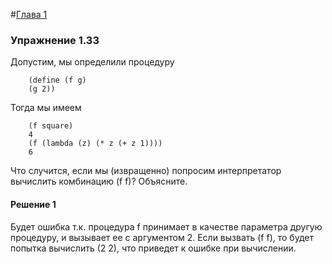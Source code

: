 #[Глава 1](../index.md#Глава-1-Построение-абстракций-с-помощью-процедур)

### Упражнение 1.33
Допустим, мы определили процедуру
```
    (define (f g)
    (g 2))
```
Тогда мы имеем
```
    (f square)
    4
    (f (lambda (z) (* z (+ z 1))))
    6
```
Что случится, если мы (извращенно) попросим интерпретатор вычислить комбинацию (f f)?
Объясните.

#### Решение 1
Будет ошибка т.к. процедура f принимает в качестве параметра другую процедуру, и вызывает ее с аргументом 2. Если вызвать (f f), то будет попытка вычислить (2 2), что приведет к ошибке при вычислении.

